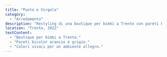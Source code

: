 ```yaml
---
title: "Punto e Virgola"
category:
  - "Arredamento"
description: "Restyling di una boutique per bimbi a Trento con pareti bicolor arancio e grigio. Questa scelta di colori vivaci ha portato allegria e vivacità all'ambiente."
location: "Trento, 2022"
textContent:
  - "Boutique per bimbi a Trento."
  - "Pareti bicolor arancio e grigio."
  - "Colori vivaci per un ambiente allegro."
---
```

